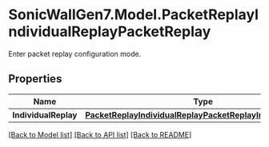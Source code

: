 # SonicWallGen7.Model.PacketReplayIndividualReplayPacketReplay
Enter packet replay configuration mode.

## Properties

Name | Type | Description | Notes
------------ | ------------- | ------------- | -------------
**IndividualReplay** | [**PacketReplayIndividualReplayPacketReplayIndividualReplay**](PacketReplayIndividualReplayPacketReplayIndividualReplay.md) |  | [optional] 

[[Back to Model list]](../README.md#documentation-for-models) [[Back to API list]](../README.md#documentation-for-api-endpoints) [[Back to README]](../README.md)

